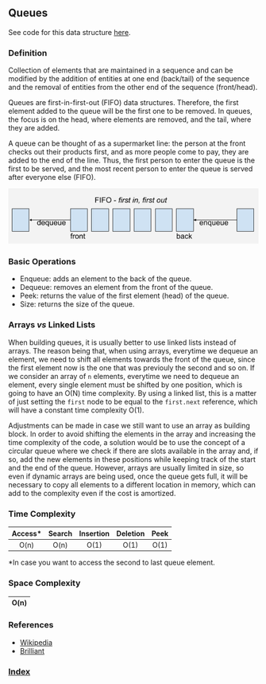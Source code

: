 ## Queues

See code for this data structure [here](/DataStructures/Queue/src).

### Definition

Collection of elements that are maintained in a sequence and can be modified by the addition of entities at one end (back/tail) of the sequence and the removal of entities from the other end of the sequence (front/head).

Queues are first-in-first-out (FIFO) data structures. Therefore, the first element added to the queue will be the first one to be removed. In queues, the focus is on the head, where elements are removed, and the tail, where they are added.

A queue can be thought of as a supermarket line: the person at the front checks out their products first, and as more people come to pay, they are added to the end of the line. Thus, the first person to enter the queue is the first to be served, and the most recent person to enter the queue is served after everyone else (FIFO).

![queue](../../resources/img/queue.png)

### Basic Operations

- Enqueue: adds an element to the back of the queue.
- Dequeue: removes an element from the front of the queue.
- Peek: returns the value of the first element (head) of the queue.
- Size: returns the size of the queue.

### Arrays _vs_ Linked Lists

When building queues, it is usually better to use linked lists instead of arrays. The reason being that, when using arrays, everytime we dequeue an element, we need to shift all elements towards the front of the queue, since the first element now is the one that was previouly the second and so on. If we consider an array of `n` elements, everytime we need to dequeue an element, every single element must be shifted by one position, which is going to have an O(N) time complexity. By using a linked list, this is a matter of just setting the `first` node to be equal to the `first.next` reference, which will have a constant time complexity O(1).

Adjustments can be made in case we still want to use an array as building block. In order to avoid shifting the elements in the array and increasing the time complexity of the code, a solution would be to use the concept of a circular queue where we check if there are slots available in the array and, if so, add the new elements in these positions while keeping track of the start and the end of the queue. However, arrays are usually limited in size, so even if dynamic arrays are being used, once the queue gets full, it will be necessary to copy all elements to a different location in memory, which can add to the complexity even if the cost is amortized.

### Time Complexity

| Access\* | Search | Insertion | Deletion | Peek |
| :------: | :----: | :-------: | :------: | :--: |
|   O(n)   |  O(n)  |   O(1)    |   O(1)   | O(1) |

\*In case you want to access the second to last queue element.

### Space Complexity

| O(n) |
| :--: |

### References

- [Wikipedia](<https://en.wikipedia.org/wiki/Queue_(abstract_data_type)>)
- [Brilliant](https://brilliant.org/wiki/queues-basic/)

### [Index](../../README.md)
